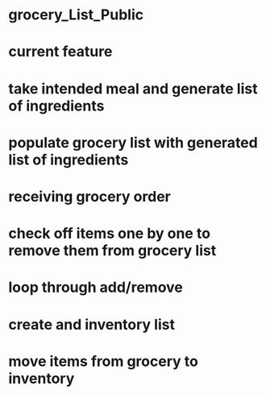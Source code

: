 # grocery_List_Public
# current feature
# take intended meal and generate list of ingredients
# populate grocery list with generated list of ingredients
# receiving grocery order
# check off items one by one to remove them from grocery list
# loop through add/remove 
# create and inventory list
# move items from grocery to inventory
# 
